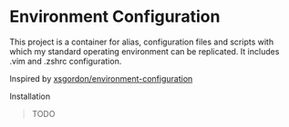 # Environment Configuration

This project is a container for alias, configuration files and scripts with
which my standard operating environment can be replicated. It includes .vim
and .zshrc configuration.

Inspired by [xsgordon/environment-configuration](https://github.com/xsgordon/environment-configuration)

Installation

> TODO

